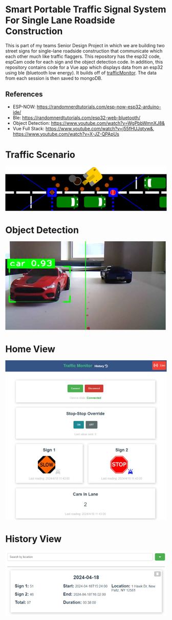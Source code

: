 # Smart Portable Traffic Signal System For Single Lane Roadside Construction​
This is part of my teams Senior Design Project in which we are building two street signs for 
single-lane roadside construction that communicate which each other much like traffic flaggers.
This repository has the esp32 code, espCam code for each sign and the object detection code.
In addition, this repository contains code for a Vue app which displays data from an esp32 using ble (bluetooth low energy). 
It builds off of [trafficMonitor](https://github.com/sessiom/trafficMonitor/).
The data from each session is then saved to mongoDB. 
## References
-  ESP-NOW: https://randomnerdtutorials.com/esp-now-esp32-arduino-ide/
-  Ble: https://randomnerdtutorials.com/esp32-web-bluetooth/
-  Object Detection: https://www.youtube.com/watch?v=WgPbbWmnXJ8& 
-  Vue Full Stack: https://www.youtube.com/watch?v=j55fHUJqtyw&, https://www.youtube.com/watch?v=X-JZ-QPApUs

# Traffic Scenario
![topDown](https://github.com/Sessiom/Smart-Portable-Traffic-Signal-System-For-Single-Lane-Roadside-Construction/blob/master/readMeImages/topDown.PNG)
# Object Detection
![Car Detection](https://github.com/Sessiom/Smart-Portable-Traffic-Signal-System-For-Single-Lane-Roadside-Construction/blob/master/readMeImages/carDetection.PNG)
# Home View
![Home View](https://github.com/Sessiom/Smart-Portable-Traffic-Signal-System-For-Single-Lane-Roadside-Construction/blob/master/readMeImages/trafficMonitor.PNG)
# History View
![History View](https://github.com/Sessiom/Smart-Portable-Traffic-Signal-System-For-Single-Lane-Roadside-Construction/blob/master/readMeImages/historyTab.PNG)

